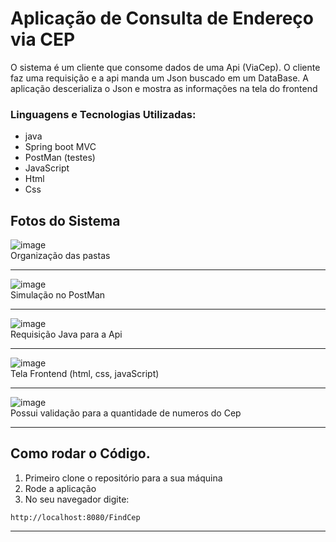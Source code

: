 # Aplicação de Consulta de Endereço via CEP

O sistema é um cliente que consome dados de uma Api (ViaCep). O cliente faz uma requisição e a api manda um Json buscado em um DataBase. A aplicação descerializa o Json e mostra as informações na tela do frontend

### Linguagens e Tecnologias Utilizadas:

* java
* Spring boot MVC
* PostMan (testes)
* JavaScript
* Html
* Css

## Fotos do Sistema

![image](https://github.com/user-attachments/assets/efb0a147-121f-47fd-9652-b79a8e47065c)
<br>
Organização das pastas
<hr>

![image](https://github.com/user-attachments/assets/b3b4bb1e-06d1-4dd8-ac0e-b6dc8fb64c60)
<br>
Simulação no PostMan
<hr>

![image](https://github.com/user-attachments/assets/02a6eedc-39d7-4488-8d1f-5e227cb02fca)
<br>
Requisição Java para a Api
<hr>

![image](https://github.com/user-attachments/assets/57386078-6c4a-431b-8e98-ba297cb734d1)
<br>
Tela Frontend (html, css, javaScript)
<hr>

![image](https://github.com/user-attachments/assets/834ce495-91a3-452e-aa2c-a1d470ec71b5)
<br>
Possui validação para a quantidade de numeros do Cep
<hr>

## Como rodar o Código.

1) Primeiro clone o repositório para a sua máquina
2) Rode a aplicação
3) No seu navegador digite:
<pre><code>http://localhost:8080/FindCep</code></pre>

<hr>
